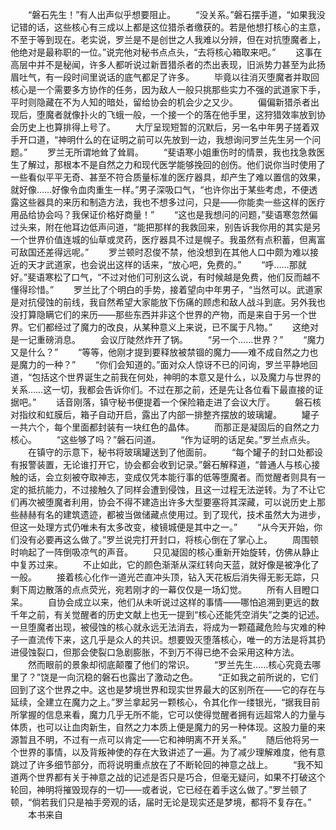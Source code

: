 　　“磐石先生！”有人出声似乎想要阻止。
　　“没关系。”磐石摆手道，“如果我没记错的话，这些核心有三成以上都是这位猎杀者缴获的。若是他想打核心的主意，不至于等到现在。老实说，罗兰是不是创世之人我难以分辨，但在对抗堕魔者上，他绝对是最称职的一位。”说完他对秘书点点头，“去将核心箱取来吧。”
　　这事在高层中并不是秘闻，许多人都听说过新晋猎杀者的杰出表现，旧派势力甚至为此扬眉吐气，有一段时间里说话的底气都足了许多。
　　毕竟以往消灭堕魔者并取回核心是一个需要多方协作的任务，因为敌人一般只挑那些实力不强的武道家下手，平时则隐藏在不为人知的暗处，留给协会的机会少之又少。
　　偏偏新猎杀者出现后，堕魔者就像扑火的飞蛾一般，一个接一个的落在他手里，这狩猎效率放到协会历史上也算排得上号了。
　　大厅呈现短暂的沉默后，另一名中年男子搓着双手开口道，“神明什么的在证明之前可以先放到一边，我想询问罗兰先生另一个问题。”
　　罗兰无所谓地耸了耸肩。
　　“斐语寒小姐重伤时的情景，我也找急救医生了解过，那根本不是自然之力和现代医学能够挽回的创伤。他们说你当时使用了一些看似平平无奇、甚至不符合质量标准的医疗器具，却产生了难以置信的效果，就好像……好像令血肉重生一样。”男子深吸口气，“也许你出于某些考虑，不便透露这些器具的来历和制造方法，我也不想多过问，只是——你能卖一些这样的医疗用品给协会吗？我保证价格好商量！”
　　“这也是我想问的问题，”斐语寒忽然偏过头来，附在他耳边低声问道，“能把那样的我救回来，别告诉我你用的其实是另一个世界价值连城的仙草或灵药，医疗器具不过是幌子。我虽然有点积蓄，但离富可敌国还差得远呢。”
　　罗兰顿时忍俊不禁，他没想到在其他人口中颇为难以接近的天才武道家，也会说出这样的话来，“放心吧，免费的。”
　　“呼……那就好。”斐语寒松了口气，“不过对他们可别这么说，有时候越是免费，他们反而越不懂得珍惜。”
　　罗兰比了个明白的手势，接着望向中年男子，“当然可以。武道家是对抗侵蚀的前线，我自然希望大家能放下伤痛的顾虑和敌人战斗到底。另外我也没打算隐瞒它们的来历——那些东西并非这个世界的产物，而是来自于另一个世界。它们都经过了魔力的改良，从某种意义上来说，已不属于凡物。”
　　这绝对是一记重磅消息。
　　会议厅陡然炸开了锅。
　　“另一个……世界？”
　　“魔力又是什么？”
　　“等等，他刚才提到要释放被禁锢的魔力——难不成自然之力也是魔力的一种？”
　　“你们会知道的。”面对众人惊讶不已的问询，罗兰平静地回道，“包括这个世界诞生之前我在何处，神明的本意又是什么，以及魔力与世界的关系……这一切，我都会告诉你们。不过在那之前，还是先让各位看下最直接的证据吧。”
　　话音刚落，镇守秘书便提着一个保险箱走进了会议大厅。
　　磐石核对指纹和虹膜后，箱子自动开启，露出了内部一排整齐摆放的玻璃罐。
　　罐子一共六个，每个里面都封装有一块红色的晶体。
　　而那正是凝固后的自然之力核心。
　　“这些够了吗？”磐石问道。
　　“作为证明的话足矣。”罗兰点点头。
　　在镇守的示意下，秘书将玻璃罐送到了他面前。
　　“每个罐子的封口处都设有报警装置，无论谁打开它，协会都会收到记录。”磐石解释道，“普通人与核心接触的话，会立刻被夺取神志，变成仅凭本能行事的低等堕魔者。而觉醒者则具有一定的抵抗能力，不过接触久了同样会遭到侵蚀，且这一过程无法逆转。为了不让它们再次被堕魔者利用，协会不得不建造出许多大型要塞将其深藏，可以说历史上那些赫赫有名的建筑遗迹，都被当做储藏点使用过。到了现代，技术虽然大为进步，但这一处理方式仍唯未有太多改变，棱镜城便是其中之一。”
　　“从今天开始，你们没有必要再这么做了。”罗兰说完打开封口，将核心倒在了掌心上。
　　周围顿时响起了一阵倒吸凉气的声音。
　　只见凝固的核心重新开始旋转，仿佛从静止中复苏过来。
　　不止如此，它的颜色渐渐从深红转向天蓝，就好像是被净化了一般。
　　接着核心化作一道光芒直冲头顶，钻入天花板后消失得无影无踪，只剩下周边散落的点点荧光，宛若刚才的一幕仅仅是一场幻觉。
　　所有人目瞪口呆。
　　自协会成立以来，他们从未听说过这样的事情——哪怕追溯到更远的数千年之前，有关觉醒者的历史文献上也无一提到“核心还能凭空消失”之类的记述。一旦堕魔者出现，被侵蚀的核心就永远无法消去，将成为一颗蕴藏危险与灾难的种子一直流传下来，这几乎是众人的共识。想要毁灭堕落核心，唯一的方法是将其扔进侵蚀裂口，但那会使裂口急剧膨胀，不到万不得已绝不会采用这种方法。
　　然而眼前的景象却彻底颠覆了他们的常识。
　　“罗兰先生……核心究竟去哪里了？”饶是一向沉稳的磐石也露出了激动之色。
　　“正如我之前所说的，它们回到了这个世界之中。这也是梦境世界和现实世界最大的区别所在——它的存在与延续，全建立在魔力之上。”罗兰拿起另一颗核心，令其化作一缕银光，“据我目前所掌握的信息来看，魔力几乎无所不能，它可以使得觉醒者拥有远超常人的力量与体质，也可以让血肉新生，自然之力本质上便是魔力的另一种体现。这股力量的来源暂且不明，不过有一点可以肯定——它和神明离不开关系。”
　　随后他将另一个世界的事情，以及背叛神使的存在大致讲述了一遍。为了减少理解难度，他有意跳过了许多细节部分，而将说明重点放在了不断轮回的神意之战上。
　　“我不知道两个世界都有关于神意之战的记述是否只是巧合，但毫无疑问，如果不打破这个轮回，神明将摧毁现存的一切——或者说，它已经在着手这么做了。”罗兰顿了顿，“倘若我们只是袖手旁观的话，届时无论是现实还是梦境，都将不复存在。”
　　本书来自